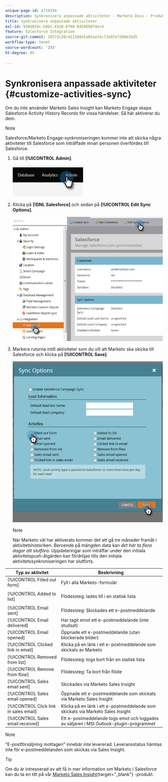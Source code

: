 ```yaml
---
unique-page-id: 4719294
description: Synkronisera anpassade aktiviteter - Marketo Docs - Produktdokumentation
title: Synkronisera anpassade aktiviteter
exl-id: 938d83dc-b9b1-41d8-bf98-04548b074ec4
feature: Salesforce Integration
source-git-commit: 26573c20c411208e5a01aa7ec73a97e7208b35d5
workflow-type: tm+mt
source-wordcount: '253'
ht-degree: 0%

---
```


# Synkronisera anpassade aktiviteter {#customize-activities-sync}

Om du inte använder Marketo Sales Insight kan Marketo Engage skapa Salesforce Activity History Records för vissa händelser. Så här aktiverar du dem.

>[!NOTE]
>
>Salesforce/Marketo Engage-synkroniseringen kommer inte att skicka några aktiviteter till Salesforce som inträffade innan personen överfördes till Salesforce.

1. Gå till **[!UICONTROL Admin]**.

   ![](assets/customize-activities-sync-1.png)

1. Klicka på **[!DNL Salesforce]** och sedan på **[!UICONTROL Edit Sync Options]**.

   ![](assets/two-1.png)

1. Markera rutorna intill aktiviteter som du vill att Marketo ska skicka till Salesforce och klicka på **[!UICONTROL Save]**.

   ![](assets/three-1.png)

   >[!NOTE]
   >
   >När Marketo väl har aktiverats kommer det att gå tre månader framåt i aktivitetshistoriken. Beroende på mängden data kan _det här ta flera dagar att slutföra_. Uppdateringar som inträffar under den initiala aktivitetspush-åtgärden kan fördröjas tills den initiala aktivitetssynkroniseringen har slutförts.

<table>
 <colgroup>
  <col>
  <col>
 </colgroup>
 <thead>
  <tr>
   <th>Typ av aktivitet</th>
   <th>Beskrivning</th>
  </tr>
 </thead>
 <tbody>
  <tr>
   <td>[!UICONTROL Filled out form]</td>
   <td>Fyll i alla Marketo-formulär</td>
  </tr>
  <tr>
   <td>[!UICONTROL Added to list]</td>
   <td><p>Flödessteg: lades till i en statisk lista</p></td>
  </tr>
  <tr>
   <td>[!UICONTROL Email sent]</td>
   <td>Flödessteg: Skickades ett e-postmeddelande</td>
  </tr>
  <tr>
   <td>[!UICONTROL Email delivered]</td>
   <td>Har tagit emot ett e-postmeddelande (inte studsat)</td>
  </tr>
  <tr>
   <td>[!UICONTROL Email opened]</td>
   <td>Öppnade ett e-postmeddelande (utan blockerade bilder)</td>
  </tr>
  <tr>
   <td>[!UICONTROL Clicked link in email]</td>
   <td>Klicka på en länk i ett e-postmeddelande som skickats av Marketo</td>
  </tr>
  <tr>
   <td>[!UICONTROL Removed from list]</td>
   <td>Flödessteg: togs bort från en statisk lista</td>
  </tr>
  <tr>
   <td>[!UICONTROL Remove from flow]</td>
   <td>Flödessteg: Ta bort från flöde</td>
  </tr>
  <tr>
   <td>[!UICONTROL Sales email sent]</td>
   <td>Skickades via Marketo Sales Insight</td>
  </tr>
  <tr>
   <td>[!UICONTROL Sales email opened]</td>
   <td>Öppnade ett e-postmeddelande som skickats via Marketo Sales Insight</td>
  </tr>
  <tr>
   <td>[!UICONTROL Click link in sales email]</td>
   <td>Klicka på en länk i ett e-postmeddelande som skickats via Marketo Sales Insight</td>
  </tr>
  <tr>
   <td>[!UICONTROL Sales email received]</td>
   <td>Ett e-postmeddelande togs emot och loggades av säljaren i MSI Outlook-plugin-programmet</td>
  </tr>
 </tbody>
</table>

>[!NOTE]
>
>&quot;E-postförsäljning mottagen&quot; innebär _inte_ levererad. Leveransstatus hämtas inte för e-postmeddelanden som skickas via Sales Insight.

>[!TIP]
>
>Om du är intresserad av att få in mer information om Marketo i Salesforce kan du ta en titt på vår [Marketo Sales Insight](/help/marketo/product-docs/marketo-sales-insight/msi-for-salesforce/installation/install-marketo-sales-insight-package-in-salesforce-appexchange.md){target="_blank"} -produkt.
